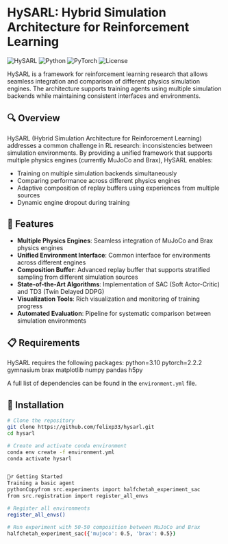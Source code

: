 # HySARL: Hybrid Simulation Architecture for Reinforcement Learning

![HySARL](https://img.shields.io/badge/HySARL-Reinforcement_Learning-blue)
![Python](https://img.shields.io/badge/Python-3.10-green)
![PyTorch](https://img.shields.io/badge/PyTorch-2.2.2-orange)
![License](https://img.shields.io/badge/License-MIT-lightgrey)

HySARL is a framework for reinforcement learning research that allows seamless integration and comparison of different physics simulation engines. The architecture supports training agents using multiple simulation backends while maintaining consistent interfaces and environments.

## 🔍 Overview

HySARL (Hybrid Simulation Architecture for Reinforcement Learning) addresses a common challenge in RL research: inconsistencies between simulation environments. By providing a unified framework that supports multiple physics engines (currently MuJoCo and Brax), HySARL enables:

- Training on multiple simulation backends simultaneously
- Comparing performance across different physics engines
- Adaptive composition of replay buffers using experiences from multiple sources
- Dynamic engine dropout during training

## 🚀 Features

- **Multiple Physics Engines**: Seamless integration of MuJoCo and Brax physics engines
- **Unified Environment Interface**: Common interface for environments across different engines
- **Composition Buffer**: Advanced replay buffer that supports stratified sampling from different simulation sources
- **State-of-the-Art Algorithms**: Implementation of SAC (Soft Actor-Critic) and TD3 (Twin Delayed DDPG)
- **Visualization Tools**: Rich visualization and monitoring of training progress
- **Automated Evaluation**: Pipeline for systematic comparison between simulation environments

## 📋 Requirements

HySARL requires the following packages:
python=3.10
pytorch=2.2.2
gymnasium
brax
matplotlib
numpy
pandas
h5py

A full list of dependencies can be found in the `environment.yml` file.

## 🔧 Installation

```bash
# Clone the repository
git clone https://github.com/felixp33/hysarl.git
cd hysarl

# Create and activate conda environment
conda env create -f environment.yml
conda activate hysarl


🏃‍♂️ Getting Started
Training a basic agent
pythonCopyfrom src.experiments import halfchetah_experiment_sac
from src.registration import register_all_envs

# Register all environments
register_all_envs()

# Run experiment with 50-50 composition between MuJoCo and Brax
halfchetah_experiment_sac({'mujoco': 0.5, 'brax': 0.5})
